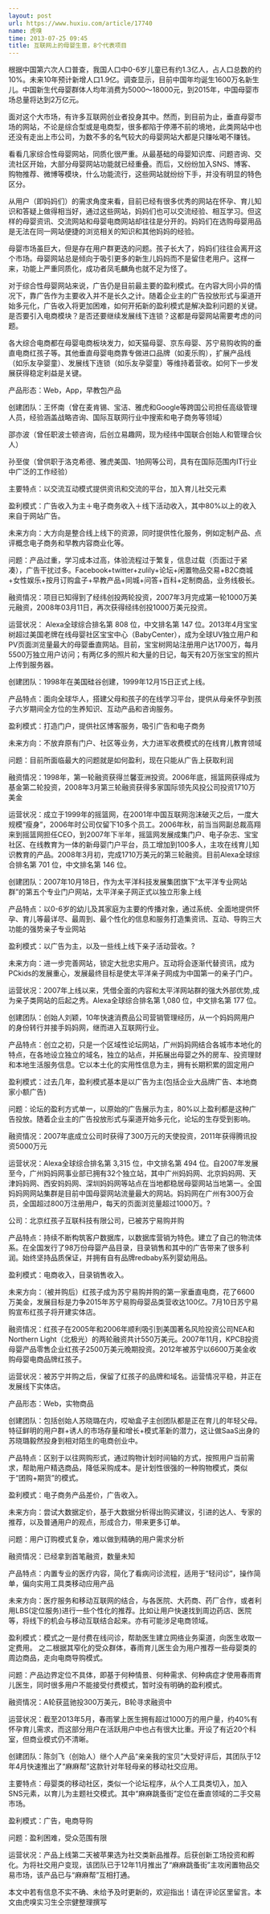 ```yaml
---
layout: post
url: https://www.huxiu.com/article/17740
name: 虎嗅
time: 2013-07-25 09:45
title: 互联网上的母婴生意，8个代表项目
---
```

根据中国第六次人口普查，我国人口中0-6岁儿童已有约1.3亿人，占人口总数的约10%。未来10年预计新增人口1.9亿。调查显示，目前中国年均诞生1600万名新生儿。中国新生代母婴群体人均年消费为5000～18000元，到2015年，中国母婴市场总量将达到2万亿元。

面对这个大市场，有许多互联网创业者投身其中。然而，到目前为止，垂直母婴市场的网站，不论是综合型或是电商型，很多都陷于停滞不前的境地，此类网站中也还没有走出上市公司，为数不多的名气较大的母婴网站大都是只赚吆喝不赚钱。

看看几家综合性母婴网站，同质化很严重。从最基础的母婴知识库、问题咨询、交流社区开始，大部分母婴网站功能就已经重叠。而后，又纷纷加入SNS、博客、购物推荐、微博等模块，什么功能流行，这些网站就纷纷下手，并没有明显的特色区分。

从用户（即妈妈们）的需求角度来看，目前已经有很多优秀的网站在怀孕、育儿知识和答疑上做得相当好，通过这些网站，妈妈们也可以交流经验、相互学习。但这样的母婴资讯、交流网站和母婴电商网站却往往是分开的。妈妈们在选购母婴用品是无法在同一网站便捷的浏览相关的知识和其他妈妈的经验。

母婴市场虽巨大，但是存在用户群更迭的问题。孩子长大了，妈妈们往往会离开这个市场。母婴网站总是倾向于吸引更多的新生儿妈妈而不是留住老用户。这样一来，功能上严重同质化，成功者凤毛麟角也就不足为怪了。

对于综合性母婴网站来说，广告仍是目前最主要的盈利模式。在内容大同小异的情况下，靠广告作为主要收入并不是长久之计。随着企业主的广告投放形式与渠道开始多元化，广告收入将更加困难，如何开拓新的盈利模式是解决盈利问题的关键。是否要引入电商模块？是否还要继续发展线下连锁？这都是母婴网站需要考虑的问题。

各大综合电商都在母婴电商板块发力，如天猫母婴、京东母婴、苏宁易购收购的垂直电商红孩子等。其他垂直母婴电商靠专做进口品牌（如麦乐购），扩展产品线（如乐友孕婴童）、发展线下连锁（如乐友孕婴童）等维持着营收。如何下一步发展获得稳定利益是关键。

产品形态：Web，App，早教包产品

创建团队：王怀南（曾在麦肯锡、宝洁、雅虎和Google等跨国公司担任高级管理人员，经验涵盖战略咨询、国际互联网行业中搜索和电子商务等领域）

邵亦波（曾任职波士顿咨询，后创立易趣网，现为经纬中国联合创始人和管理合伙人）

孙至俊（曾供职于洛克希德、雅虎美国、1拍网等公司，具有在国际范围内IT行业中广泛的工作经验）

主要特点：以交流互动模式提供资讯和交流的平台，加入育儿社交元素

盈利模式：广告收入为主＋电子商务收入＋线下活动收入，其中80%以上的收入来自于网站广告。

未来方向：大方向是整合线上线下的资源，同时提供性化服务，例如定制产品、点评概念电子商务和早教内容商业化等。

问题：产品过重，学习成本过高，体验流程过于繁复，信息过载（页面过于紧凑），广告干扰过多。Facebook+twitter+zulily+论坛+闲置物品交易+B2C商城+女性娱乐+按月订购盒子+早教产品+同城+问答+百科+定制商品，业务线极长。

融资情况：项目已知得到了经纬创投两轮投资，2007年3月完成第一轮1000万美元融资，2008年03月11日，再次获得经纬创投1000万美元投资。

运营状况： Alexa全球综合排名第 808 位，中文排名第 147 位。2013年4月宝宝树超过美国老牌在线母婴社区宝宝中心（BabyCenter），成为全球UV独立用户和PV页面浏览量最大的母婴垂直网站。目前，宝宝树网站注册用户达1700万，每月5500万独立用户访问；有两亿多的照片和大量的日记，每天有20万张宝宝的照片上传到服务器。

创建团队：1998年在美国硅谷创建，1999年12月15日正式上线。

产品特点：面向全球华人，搭建父母和孩子的在线学习平台，提供从母亲怀孕到孩子六岁期间全方位的生养知识、互动产品和咨询服务。

盈利模式：打造门户，提供社区博客服务，吸引广告和电子商务

未来方向：不放弃原有门户、社区等业务，大力进军收费模式的在线育儿教育领域

问题：目前所面临最大的问题就是如何盈利，现在只能从广告上获取利润

融资情况：1998年，第一轮融资获得兰馨亚洲投资。2006年底，摇篮网获得成为基金第二轮投资，2008年3月第三轮融资获得多家国际领先风投公司投资1710万美金

运营状况：成立于1999年的摇篮网，在2001年中国互联网泡沫破灭之后，一度大规模“瘦身”，2006年时公司仅留下10多个员工。2006年秋，前当当网副总裁高翔来到摇篮网担任CEO，到2007年下半年，摇篮网发展成集门户、电子杂志、宝宝社区、在线教育为一体的新母婴门户平台，员工增加到100多人，主攻在线育儿知识教育的产品。2008年3月初，完成1710万美元的第三轮融资。目前Alexa全球综合排名第 701 位，中文排名第 146 位。

创建团队：2007年10月18日，作为太平洋科技发展集团旗下“太平洋专业网站群”的第五个专业门户网站，太平洋亲子网正式以独立形象上线

产品特点：以0-6岁的幼儿及其家庭为主要的传播对象，通过系统、全面地提供怀孕、育儿等最详尽、最周到、最个性化的信息和服务打造集资讯、互动、导购三大功能的强势亲子专业网站

盈利模式：以广告为主，以及一些线上线下亲子活动营收。?

未来方向：进一步完善网站，锁定大批忠实用户。互动将会逐渐代替资讯，成为PCkids的发展重心，发展最终目标是使太平洋亲子网成为中国第一的亲子门户。

运营状况：2007年上线以来，凭借全面的内容和太平洋网站群的强大外部优势,成为亲子类网站的后起之秀。Alexa全球综合排名第 1,080 位，中文排名第 177 位。

创建团队：创始人刘颖，10年快速消费品公司营销管理经历，从一个妈妈网用户的身份转行并接手妈妈网，继而进入互联网行业。

产品特点：创立之初，只是一个区域性论坛网站，广州妈妈网结合各城市本地化的特点，在各地设立独立的域名，独立的站点，并拓展出母婴之外的房车、投资理财和本地生活服务信息。它以本土化的实用性信息为主，拥有长期积累的固定用户

盈利模式：过去几年，盈利模式基本是以广告为主(包括企业大品牌广告、本地商家小额广告)

问题：论坛的盈利方式单一，以原始的广告展示为主，80%以上盈利都是这种广告投放。随着企业主的广告投放形式与渠道开始多元化，论坛的生存受到影响。

融资情况：2007年底成立公司时获得了300万元的天使投资，2011年获得腾讯投资5000万元

运营状况：Alexa全球综合排名第 3,315 位，中文排名第 494 位。自2007年发展至今，广州妈妈网事业部已拥有32个独立站，其中广州妈妈网、北京妈妈网、天津妈妈网、西安妈妈网、深圳妈妈网等站点在当地都稳居母婴网站当地第一。全国妈妈网网站集群是目前中国母婴网站流量最大的网站。妈妈网在广州有300万会员，全国超过800万注册用户，每天的页面浏览量超过1000万。?

公司：北京红孩子互联科技有限公司，已被苏宁易购并购

产品特点：持续不断构筑客户数据库，以数据库营销为特色。建立了自己的物流体系。在全国发行了98万份母婴产品目录，目录销售和其中的广告带来了很多利润。始终坚持品质保证，并拥有自有品牌redbaby系列婴幼用品。

盈利模式：电商收入，目录销售收入。

未来方向：（被并购后）红孩子成为苏宁易购并购的第一家垂直电商，花了6600万美金，发展目标是力争2015年苏宁易购母婴品类营收达100亿。7月10日苏宁易购宣布红孩子将开建实体店。

融资情况：红孩子在2005年和2006年顺利吸引到美国著名风险投资公司NEA和Northern Light（北极光）的两轮融资共计550万美元。2007年11月，KPCB投资母婴产品零售企业红孩子2500万美元晚期投资。2012年被苏宁以6600万美金收购母婴电商品牌红孩子。

运营状况：被苏宁并购之后，保留了红孩子的品牌和域名。运营情况平稳，并正在发展线下实体店。

产品形态：Web，实物商品

创建团队：包括创始人苏晓璐在内，哎呦盒子主创团队都是正在育儿的年轻父母。特征鲜明的用户群+诱人的市场存量和增长+模式革新的潜力，这让做SaaS出身的苏晓璐毅然投身到相对陌生的电商创业中。

产品特点：区别于以往网购形式，通过购物计划时间轴的方式，按照用户当前需求，帮助用户精选商品，降低采购成本。是计划性很强的一种购物模式，类似于“团购+期货”的模式。

盈利模式：电子商务产品差价，广告收入。

未来方向：尝试大数据定价，基于大数据分析得出购买建议，引进的达人、专家的推荐，以及普通用户的观点，形成合力，带来更多订单。

问题：用户订购模式复杂，难以做到精确的用户需求分析

融资情况：已经拿到首笔融资，数量未知

产品特点：内置专业的医疗内容，简化了看病问诊流程，适用于“轻问诊”，操作简单，偏向实用工具类移动应用产品

未来方向：医疗服务和移动互联网的结合，与各医院、大药商、药厂合作，或者利用LBS(定位服务)进行一些个性化的推荐。比如让用户快速找到周边药店、医院等，将线下的机会与移动互联结合起来。亦有可能涉足电商领域。

盈利模式：模式之一是付费在线问诊，帮助医生建立网络业务渠道，向医生收取一定费用。 之二根据其窄化的受众群体，春雨育儿医生会为用户推荐一些母婴类的周边商品，走向电商导购模式。

问题：产品边界定位不具体，即基于何种情景、何种需求、何种病症才使用春雨育儿医生，同时很多用户不能接受付费模式，暂时没有明确的盈利模式。

融资情况：A轮获蓝驰投300万美元，B轮寻求融资中

运营状况：截至2013年5月，春雨掌上医生拥有超过1000万的用户量，约40%有怀孕育儿需求，而这部分用户在活跃用户中也占有很大比重。开设了有近20个科室，但商业模式仍不清晰。

创建团队：陈剑飞（创始人）继个人产品“亲亲我的宝贝”大受好评后，其团队于12年4月快速推出了“麻麻帮”这款针对年轻母亲的移动社交应用。

主要特点：母婴类的移动社区，类似一个论坛程序，从个人工具类切入，加入SNS元素，以育儿为主题社交模式。其中“麻麻跳蚤街”定位在垂直领域的二手交易市场。

盈利模式：广告，电商导购

问题：盈利困难，受众范围有限

运营状况：产品上线第二天被苹果选为社交类新品推荐。后获创新工场投资和孵化。为将社交用户变现，该团队已于12年11月推出了“麻麻跳蚤街”主攻闲置物品交易市场，该产品已与“麻麻帮”互相打通。

本文中若有信息不实不确、未给予及时更新的，欢迎指出！请在评论区里留言。本文由虎嗅实习生仝宗健整理撰写

